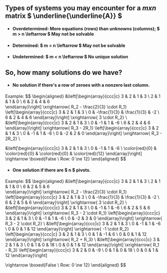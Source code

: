 ## Types of systems you may encounter for a $mxn$ matrix $ \underline{\underline{A}} $
- #### Overdetermined: More equations (rows) than unknowns (columns); $ m > n  \leftarrow $ May not be solvable
- #### Determined: $ m = n \leftarrow $ May not be solvable
- #### Undetermined: $ m < n \leftarrow $ No unique solution

## So, how many solutions do we have?
- #### No solution if there's a row of zeroes with a nonzero last column.

Example: 
$$ \begin{aligned}
&\left[\begin{array}{ccc|c}
3 & 2 & 1 & 3 \\
2 & 1 & 1 & 0 \\
6 & 2 & 4 & 6           
\end{array}\right]
\xrightarrow{ R_2 - \frac{2}{3} \cdot R_1}
\left[\begin{array}{ccc|c}
3 & 2 & 1 & 3 \\
0 & -\frac{1}{3} & \frac{1}{3} & -2 \\
6 & 2 & 4 & 6
\end{array}\right]
\xrightarrow{ 3 \cdot R_2} \\
&\left[\begin{array}{ccc|c}
3 & 2 & 1 & 3 \\
0 & -1 & 1 & -6 \\
6 & 2 & 4 & 6
\end{array}\right]
\xrightarrow{ R_3 - 2R_1}
\left[\begin{array}{ccc|c}
3 & 2 & 1 & 3 \\
0 & -1 & 1 & -6 \\
0 & -2 & 2 & 0
\end{array}\right] 
\xrightarrow{ R_3 - 2R_2} \\

&\left[\begin{array}{ccc|c}
3 & 2 & 1 & 3 \\
0 & -1 & 1 & -6 \\
\color{red}{0} & \color{red}{0} & \color{red}{0} & \color{red}{12}
\end{array}\right]
\rightarrow \boxed{False \ Row: 0 \ne 12}
\end{aligned}
$$

- #### One solution if there are $ n $ pivots.
Example: 
$$ \begin{aligned}
&\left[\begin{array}{ccc|c}
3 & 2 & 1 & 3 \\
2 & 1 & 1 & 0 \\
6 & 2 & 5 & 6           
\end{array}\right]
\xrightarrow{ R_2 - \frac{2}{3} \cdot R_1}
\left[\begin{array}{ccc|c}
3 & 2 & 1 & 3 \\
0 & -\frac{1}{3} & \frac{1}{3} & -2 \\
6 & 2 & 5 & 6
\end{array}\right]
\xrightarrow{ 3 \cdot R_2} \\
&\left[\begin{array}{ccc|c}
3 & 2 & 1 & 3 \\
0 & -1 & 1 & -6 \\
6 & 2 & 5 & 6
\end{array}\right]
\xrightarrow{ R_3 - 2 \cdot R_1}
\left[\begin{array}{ccc|c}
3 & 2 & 1 & 3 \\
0 & -1 & 1 & -6 \\
0 & -2 & 3 & 0
\end{array}\right] 
\xrightarrow{ R_3 - 2 \cdot R_2} \\
&\left[\begin{array}{ccc|c}
3 & 2 & 1 & 3 \\
0 & -1 & 1 & -6 \\
0 & 0 & 1 & 12
\end{array}\right]
\xrightarrow{ -1 \cdot R_2}
\left[\begin{array}{ccc|c}
3 & 2 & 1 & 3 \\
0 & 1 & -1 & 6 \\
0 & 0 & 1 & 12
\end{array}\right]
\xrightarrow{ R_2 + R_3} \\
&\left[\begin{array}{ccc|c}
3 & 2 & 1 & 3 \\
0 & 1 & 0 & 18 \\
0 & 0 & 1 & 12
\end{array}\right]
\xrightarrow{ R_1 - R_3}
\left[\begin{array}{ccc|c}
3 & 2 & 0 & -9 \\
0 & 1 & 0 & 18 \\
0 & 0 & 1 & 12
\end{array}\right]

\rightarrow \boxed{False \ Row: 0 \ne 12}
\end{aligned}
$$